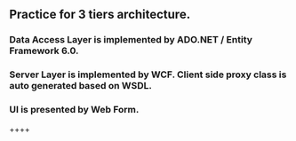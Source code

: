 ## Practice for 3 tiers architecture. 
### Data Access Layer is implemented by ADO.NET / Entity Framework 6.0.
### Server Layer is implemented by WCF. Client side proxy class is auto generated based on WSDL.
### UI is presented by Web Form.
++++
